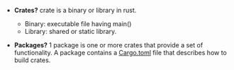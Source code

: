 - **Crates?** crate is a binary or library in rust.
  - Binary: executable file having main()
  - Library: shared or static library.

- **Packages?** 1 package is one or more crates that provide a set of functionality. A package contains a [Cargo.toml](../1.Rust_BuildSystem_Cargo) file that describes how to build crates.
